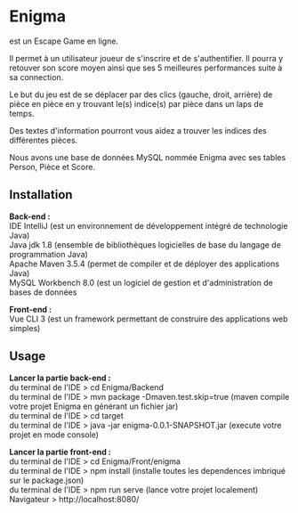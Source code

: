 # Enigma

est un Escape Game en ligne.

Il permet à un utilisateur joueur de s'inscrire et de s'authentifier.
Il pourra y retouver son score moyen ainsi que ses 5 meilleures performances
suite à sa connection.

Le but du jeu est de se déplacer par des clics (gauche, droit, arrière) 
de pièce en pièce en y trouvant le(s) indice(s) par pièce dans un laps de
temps.

Des textes d'information pourront vous aidez a trouver les indices des différentes pièces.  

Nous avons une base de données MySQL nommée Enigma avec ses tables Person, Pièce et Score.  

## Installation

<strong>Back-end :</strong>  
IDE IntelliJ                        (est un environnement de développement intégré de technologie Java)  
Java jdk 1.8                        (ensemble de bibliothèques logicielles de base du langage de programmation Java)  
Apache Maven 3.5.4                  (permet de compiler et de déployer des applications Java)  
MySQL Workbench 8.0                 (est un logiciel de gestion et d'administration de bases de données  

<strong>Front-end :</strong>  
Vue CLI 3                           (est un framework permettant de construire des applications web simples)  

## Usage  

<strong>Lancer la partie back-end :</strong>  
du terminal de l'IDE > cd Enigma/Backend  
du terminal de l'IDE > mvn package -Dmaven.test.skip=true   (maven compile votre projet Enigma en générant un fichier jar)  
du terminal de l'IDE > cd target  
du terminal de l'IDE > java -jar enigma-0.0.1-SNAPSHOT.jar  (execute votre projet en mode console)   

<strong>Lancer la partie front-end :</strong>  
du terminal de l'IDE > cd Enigma/Front/enigma  
du terminal de l'IDE > npm install              (installe toutes les dependences imbriqué sur le package.json)  
du terminal de l'IDE > npm run serve            (lance votre projet localement)  
Navigateur >  http://localhost:8080/  
